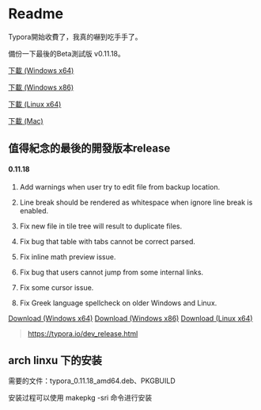 # Readme

Typora開始收費了，我真的嚇到吃手手了。

備份一下最後的Beta測試版 v0.11.18。

[下載 (Windows x64)](https://github.com/hywmickey/typora-beta/raw/main/typora-update-x64-1117.exe)

[下載 (Windows x86)](https://github.com/hywmickey/typora-beta/raw/main/typora-update-ia32-1117.exe)

[下載 (Linux x64)](https://github.com/hywmickey/typora-beta/raw/main/typora_0.11.18_amd64.deb)

[下載 (Mac)](https://github.com/hywmickey/typora-beta/raw/main/Typora-0.11.18.dmg)

## 值得紀念的最後的開發版本release

#### 0.11.18

1. Add warnings when user try to edit file from backup location.

2. Line break should be rendered as whitespace when ignore line break is enabled.

3. Fix new file in tile tree will result to duplicate files.

4. Fix bug that table with tabs cannot be correct parsed.

5. Fix inline math preview issue.

6. Fix bug that users cannot jump from some internal links.

7. Fix some cursor issue.

8. Fix Greek language spellcheck on older Windows and Linux.

[Download (Windows x64)](https://download.typora.io/windows/typora-update-x64-1117.exe) [Download (Windows x86)](https://download.typora.io/windows/typora-update-ia32-1117.exe) [Download (Linux x64)](https://download.typora.io/linux/typora_0.11.18_amd64.deb)



> https://typora.io/dev_release.html


## arch linxu 下的安装

需要的文件：typora_0.11.18_amd64.deb、PKGBUILD

安装过程可以使用  makepkg -sri 命令进行安装
